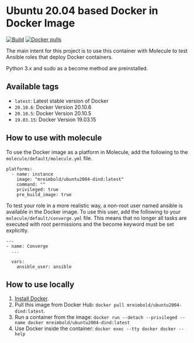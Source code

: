 # Ubuntu 20.04 based Docker in Docker Image
[![Build](https://github.com/mreimbold/ubuntu-dind/actions/workflows/ci.yml/badge.svg)](https://github.com/mreimbold/ubuntu-dind/actions/workflows/ci.yml) 
[![Docker pulls](https://img.shields.io/docker/pulls/mreimbold/ubuntu2004-dind)](https://hub.docker.com/r/mreimbold/ubuntu2004-dind)

The main intent for this project is to use this container with Molecule to test Ansible roles that deploy Docker containers.

Python 3.x and sudo as a become method are preinstalled.

## Available tags

  - `latest`: Latest stable version of Docker
  - `20.10.6`: Docker Version 20.10.6
  - `20.10.5`: Docker Version 20.10.5
  - `19.03.15`: Docker Version 19.03.15

## How to use with molecule
To use the Docker image as a platform in Molecule, add the following to the `molecule/default/molecule.yml` file.

    platforms:
      - name: instance
        image: "mreimbold/ubuntu2004-dind:latest"
        command: ""
        privileged: true
        pre_build_image: true

To test your role in a more realistic way, a non-root user named ansible is available in the Docker image. To use this user, add the following to your `molecule/default/converge.yml` file. This means that no longer all tasks are executed with root permissions and the become keyword must be set explicitly.

    ---
    - name: Converge
      ...

      vars:
        ansible_user: ansible

## How to use locally

  1. [Install Docker](https://docs.docker.com/engine/installation/).
  2. Pull this image from Docker Hub: `docker pull mreimbold/ubuntu2004-dind:latest`.
  3. Run a container from the image: `docker run --detach --privileged --name docker mreimbold/ubuntu2004-dind:latest`
  4. Use Docker inside the container: `docker exec --tty docker docker --help`
